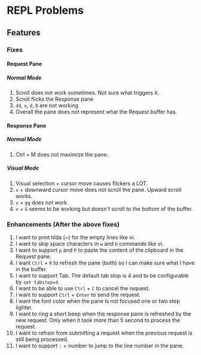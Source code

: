 # REPL Problems

## Features

### Fixes

#### Request Pane

##### Normal Mode

1. Scroll does not work sometimes. Not sure what triggers it.
1. Scroll flicks the Response pane
1. `dd`, `x`, `d`, `D` are not working
1. Overall the pane does not represent what the Request buffer has.

#### Response Pane

##### Normal Mode

1. Ctrl + M does not maximize the pane.

##### Visual Mode

1. Visual selection + cursor move causes flickers a LOT.
1. `v` + downward cursor move does not scroll the pane. Upward scroll works.
1. `v` + `gg` does not work.
1. `v` + `G` seems to be working but doesn't scroll to the bottom of the buffer.

### Enhancements (After the above fixes)

1. I want to print tilda (~) for the empty lines like vi.
1. I want to skip space characters in `w` and `b` commands like vi.
1. I want to support `p` and `P` to paste the content of the clipboard in the Request pane.
1. I want `Ctrl` + `R` to refresh the pane (both) so I can make sure what I have in the buffer.
1. I want to support Tab. The default tab stop is 4 and to be configurable by `set tabstop=4`.
1. I want to be able to use `Ctrl` + `C` to cancel the request.
1. I want to support `Ctrl` + `Enter` to send the request.
1. I want the font color when the pane is not focused one or two step lighter.
1. I want to ring a short beep when the response pane is refreshed by the new request. Only when it took more than 5 second to process the request.
1. I want to refrain from submitting a request when the previous request is still being processed.
1. I want to support `:` + number to jump to the line number in the pane.
